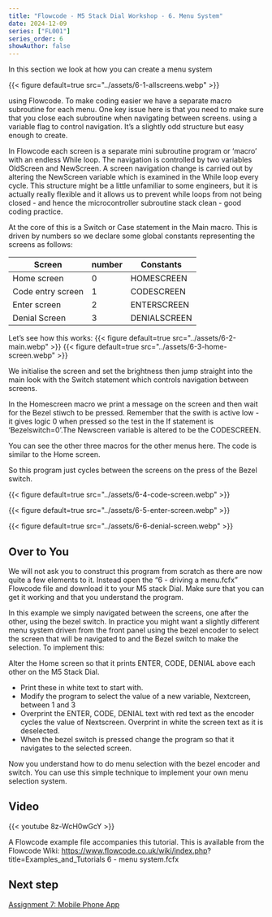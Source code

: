 ```yaml
---
title: "Flowcode - M5 Stack Dial Workshop - 6. Menu System"
date: 2024-12-09
series: ["FL001"]
series_order: 6
showAuthor: false
---
```


In this section we look at how you can create a menu system

{{< figure
    default=true
    src="../assets/6-1-allscreens.webp"
    >}}

using Flowcode. To make coding easier we have a separate
macro subroutine for each menu. One key issue here is that
you need to make sure that you close each subroutine when
navigating between screens. using a variable flag to control
navigation. It’s a slightly odd structure but easy enough to
create.


In Flowcode each screen is a separate mini subroutine
program or ‘macro’ with an endless While loop. The navigation
is controlled by two variables OldScreen and NewScreen. A
screen navigation change is carried out by altering the
NewScreen variable which is examined in the While loop every
cycle. This structure might be a little unfamiliar to some
engineers, but it is actually really flexible and it allows us to
prevent while loops from not being closed - and hence the
microcontroller subroutine stack clean - good coding practice.

At the core of this is a Switch or Case statement in the Main
macro. This is driven by numbers so we declare some global
constants representing the screens as follows:


| Screen| number| Constants|
|-------|-------|----------|
|Home screen| 0| HOMESCREEN|
|Code entry screen| 1| CODESCREEN|
|Enter screen| 2| ENTERSCREEN|
|Denial Screen| 3| DENIALSCREEN|

Let’s see how this works:
{{< figure
    default=true
    src="../assets/6-2-main.webp"
    >}}
{{< figure
    default=true
    src="../assets/6-3-home-screen.webp"
    >}}

We initialise the screen and set the brightness then jump
straight into the main   look with the Switch statement which
controls navigation between screens.

In the Homescreen macro we print a message on the screen and then wait for the Bezel stiwch to be pressed. Remember that the swith is active low - it gives logic 0 when pressed so the test in the If statement is ‘Bezelswitch=0’.The Newscreen variable is altered to be the CODESCREEN.

You can see the other three macros for the other menus here. The code is similar to the Home screen.

So this program just cycles between the screens on the press of the Bezel switch.

{{< figure
    default=true
    src="../assets/6-4-code-screen.webp"
    >}}

{{< figure
    default=true
    src="../assets/6-5-enter-screen.webp"
    >}}

{{< figure
    default=true
    src="../assets/6-6-denial-screen.webp"
    >}}

## Over to You

We will not ask you to construct this program from scratch as there are now quite a few elements to it. Instead open the “6 - driving a menu.fcfx” Flowcode file and download it to your M5 stack Dial. Make sure that you can get it working and that you understand the program.

In this example we simply navigated between the screens, one after the other, using the bezel switch. In practice you might want a slightly different menu system driven from the front panel using the bezel encoder to select the screen that will be navigated to and the Bezel switch to make the selection. To implement this:

Alter the Home screen so that it prints ENTER, CODE, DENIAL above each other on the M5 Stack Dial.
- Print these in white text to start with.
- Modify the program to select the value of a new variable, Nextcreen, between 1 and 3
- Overprint the ENTER, CODE, DENIAL text with red text as the encoder cycles the value of Nextscreen. Overprint in white the screen text as it is deselected.
- When the bezel switch is pressed change the program so that it navigates to the selected screen.

Now you understand how to do menu selection with the bezel encoder and switch. You can use this simple technique to implement your own menu selection system.

## Video

{{< youtube 8z-WcH0wGcY >}}

A Flowcode example file accompanies this tutorial. This is
available from the Flowcode Wiki:
https://www.flowcode.co.uk/wiki/index.php?
title=Examples_and_Tutorials
6 - menu system.fcfx

## Next step

[Assignment 7: Mobile Phone App](../07-mobile-phone-app)
